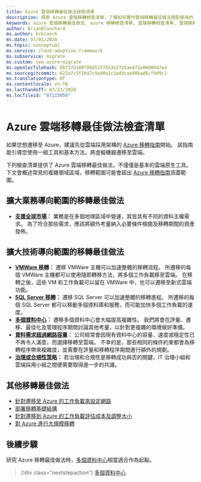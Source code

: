 ```yaml
---
title: Azure 雲端移轉最佳做法檢查清單
description: 探索 Azure 雲端移轉檢查清單，了解如何實作雲端移轉最佳做法搭配使用的 Azure 工具。
keywords: azure 雲端移轉最佳做法, azure 移轉檢查清單, 雲端移轉檢查清單, 雲端移轉最佳做法
author: BrianBlanchard
ms.author: brblanch
ms.date: 07/01/2020
ms.topic: conceptual
ms.service: cloud-adoption-framework
ms.subservice: migrate
ms.custom: seo-azure-migrate
ms.openlocfilehash: 6b717b100f8685157553e2735ae4f1e0600047ed
ms.sourcegitcommit: 622a7c5f1b47c9ad0a1c1ed3caa98bad6cf9d9c2
ms.translationtype: HT
ms.contentlocale: zh-TW
ms.lasthandoff: 07/23/2020
ms.locfileid: "87115058"
---
```

# <a name="azure-cloud-migration-migration-best-practices-checklist"></a>Azure 雲端移轉最佳做法檢查清單

如果您想遷移至 Azure，建議先從雲端採用架構的 [Azure 移轉指南](../azure-migration-guide/index.md)開始。 該指南能引導您使用一組工具和基本方法，將虛擬機器遷移至雲端。

下列檢查清單提供了 Azure 雲端移轉最佳做法，不僅僅是基本的雲端原生工具。 下文會概述常見的複雜領域區域，移轉範圍可能會超出 [Azure 移轉指南](../azure-migration-guide/index.md)涵蓋範圍。

## <a name="migration-best-practices-for-business-driven-scope-expansion"></a>擴大業務導向範圍的移轉最佳做法

- **[支援全球市場](./multiple-regions.md)：** 業務是在多個地理區域中營運，其皆具有不同的資料主權需求。 為了符合那些需求，應該將額外考量納入必要條件檢閱及移轉期間的資產發佈。

## <a name="migration-best-practices-for-technology-driven-scope-expansion"></a>擴大技術導向範圍的移轉最佳做法

- **[VMWare 移轉](./vmware-host.md)：** 遷移 VMWare 主機可以加速整體的移轉流程。 所遷移的每個 VMWare 主機都可以使用隨即轉移方法，將多個工作負載移至雲端。 在移轉之後，這些 VM 和工作負載可以留在 VMWare 中，也可以遷移至新式雲端功能。
- **[SQL Server 移轉](./sql-migration.md)：** 遷移 SQL Server 可以加速整體的移轉進程。 所遷移的每個 SQL Server 都可以移動多個資料庫和服務，而可能加快多個工作負載的速度。
- **[多個資料中心](./multiple-datacenters.md)：** 遷移多個資料中心會大幅提高複雜性。 我們將會在評量、遷移、最佳化及管理程序期間討論其他考量，以針對更複雜的環境做好準備。
- **[資料需求超過網路容量](./network-capacity-exceeded.md)：** 公司經常會因現有資料中心的容量、速度或穩定性已不再令人滿意，而選擇移轉至雲端。 不幸的是，那些相同的條件約束都會為移轉程序帶來複雜度，並需要在評量和移轉程序期間進行額外的規劃。
- **[治理或合規性策略](./governance-or-compliance.md)：** 若治理和合規性是移轉成功與否的關鍵，IT 治理小組和雲端採用小組之間便需要取得進一步的共識。

## <a name="additional-migration-best-practices"></a>其他移轉最佳做法

- [針對遷移至 Azure 的工作負載來設定網路](./migrate-best-practices-networking.md)
- [部署移轉基礎結構](./contoso-migration-infrastructure.md)
- [針對遷移到 Azure 的工作負載評估成本及調整大小](./migrate-best-practices-costs.md)
- [對 Azure 進行大規模移轉](./contoso-migration-scale.md)

## <a name="next-steps"></a>後續步驟

研究 Azure 移轉最佳做法時，[多個資料中心](./multiple-datacenters.md)相當適合作為起點。

> [!div class="nextstepaction"]
> [多個資料中心](./multiple-datacenters.md)
